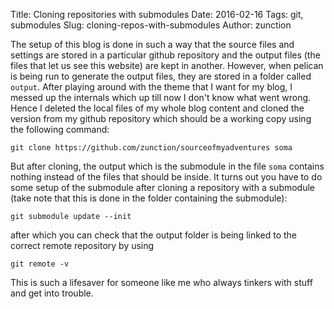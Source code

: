 Title: Cloning repositories with submodules
Date: 2016-02-16
Tags: git, submodules
Slug: cloning-repos-with-submodules
Author: zunction

The setup of this blog is done in such a way that the source files and settings are stored in a particular github repository and the output files (the files that let us see this website) are kept in another. However, when pelican is being run to generate the output files, they are stored in a folder called `output`. After playing around with the theme that I want for my blog, I messed up the internals which up till now I don't know what went wrong. Hence I deleted the local files of my whole blog content and cloned the version from my github repository which should be a working copy using the following command:

```
git clone https://github.com/zunction/sourceofmyadventures soma
```
But after cloning, the output which is the submodule in the file `soma` contains nothing instead of the files that should be inside. It turns out you have to do some setup of the submodule after cloning a repository with a submodule (take note that this is done in the folder containing the submodule):
```
git submodule update --init
```
after which you can check that the output folder is being linked to the correct remote repository by using
```
git remote -v
```
This is such a lifesaver for someone like me who always tinkers with stuff and get into trouble.

